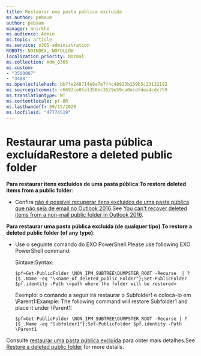 ```yaml
---
title: Restaurar uma pasta pública excluída
ms.author: pebaum
author: pebaum
manager: mnirkhe
ms.audience: Admin
ms.topic: article
ms.service: o365-administration
ROBOTS: NOINDEX, NOFOLLOW
localization_priority: Normal
ms.collection: Adm_O365
ms.custom:
- "3500007"
- "3488"
ms.openlocfilehash: bb7fe248714e9a7e7f4c48913b159b5c23132192
ms.sourcegitcommit: c6692ce0fa1358ec3529e59ca0ecdfdea4cdc759
ms.translationtype: MT
ms.contentlocale: pt-BR
ms.lasthandoff: 09/15/2020
ms.locfileid: "47774519"
---
```

# <a name="restore-a-deleted-public-folder"></a><span data-ttu-id="83f3d-102">Restaurar uma pasta pública excluída</span><span class="sxs-lookup"><span data-stu-id="83f3d-102">Restore a deleted public folder</span></span>

<span data-ttu-id="83f3d-103">**Para restaurar itens excluídos de uma pasta pública**:</span><span class="sxs-lookup"><span data-stu-id="83f3d-103">**To restore deleted items from a public folder**:</span></span>

- <span data-ttu-id="83f3d-104">Confira [não é possível recuperar itens excluídos de uma pasta pública que não seja de email no Outlook 2016](https://aka.ms/pfrec).</span><span class="sxs-lookup"><span data-stu-id="83f3d-104">See [You can't recover deleted items from a non-mail public folder in Outlook 2016](https://aka.ms/pfrec).</span></span>
 
<span data-ttu-id="83f3d-105">**Para restaurar uma pasta pública excluída (de qualquer tipo)**:</span><span class="sxs-lookup"><span data-stu-id="83f3d-105">**To restore a deleted public folder (of any type)**:</span></span> 

- <span data-ttu-id="83f3d-106">Use o seguinte comando do EXO PowerShell:</span><span class="sxs-lookup"><span data-stu-id="83f3d-106">Please use following EXO PowerShell command:</span></span>

    <span data-ttu-id="83f3d-107">Sintaxe:</span><span class="sxs-lookup"><span data-stu-id="83f3d-107">Syntax:</span></span>

     `$pf=Get-PublicFolder \NON_IPM_SUBTREE\DUMPSTER_ROOT -Recurse  | ?{$_.Name -eq "\<name_of_deleted_public_Folder"};Set-PublicFolder $pf.identity -Path \<path where the folder will be restored>`

    <span data-ttu-id="83f3d-108">Exemplo: o comando a seguir irá restaurar o Subfolder1 e colocá-lo em \Parent1:</span><span class="sxs-lookup"><span data-stu-id="83f3d-108">Example: The following command will restore Subfolder1 and place it under \Parent1:</span></span>

    `$pf=Get-PublicFolder \NON_IPM_SUBTREE\DUMPSTER_ROOT -Recurse | ?{$_.Name -eq "Subfolder1"};Set-PublicFolder $pf.identity -Path \Parent1`

<span data-ttu-id="83f3d-109">Consulte [restaurar uma pasta pública excluída](https://docs.microsoft.com/exchange/collaboration-exo/public-folders/restore-deleted-public-folder) para obter mais detalhes.</span><span class="sxs-lookup"><span data-stu-id="83f3d-109">See [Restore a deleted public folder](https://docs.microsoft.com/exchange/collaboration-exo/public-folders/restore-deleted-public-folder) for more details.</span></span>
